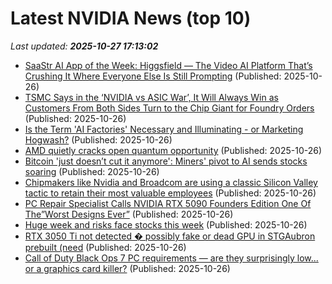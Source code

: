 # Latest NVIDIA News (top 10)
_Last updated: **2025-10-27 17:13:02**_

- [SaaStr AI App of the Week: Higgsfield — The Video AI Platform That’s Crushing It Where Everyone Else Is Still Prompting](https://www.saastr.com/saastr-ai-app-of-the-week-higgsfield-the-video-ai-platform-thats-crushing-it-where-everyone-else-is-still-prompting/) (Published: 2025-10-26)
- [TSMC Says in the ‘NVIDIA vs ASIC War’, It Will Always Win as Customers From Both Sides Turn to the Chip Giant for Foundry Orders](https://wccftech.com/tsmc-says-in-the-nvidia-vs-asic-war-it-will-always-win/) (Published: 2025-10-26)
- [Is the Term 'AI Factories' Necessary and Illuminating - or Marketing Hogwash?](https://slashdot.org/story/25/10/25/0612233/is-the-term-ai-factories-necessary-and-illuminating---or-marketing-hogwash) (Published: 2025-10-26)
- [AMD quietly cracks open quantum opportunity](https://www.thestreet.com/technology/amd-quietly-cracks-open-quantum-opportunity) (Published: 2025-10-26)
- [Bitcoin 'just doesn’t cut it anymore': Miners' pivot to AI sends stocks soaring](https://finance.yahoo.com/news/bitcoin-just-doesnt-cut-it-anymore-miners-pivot-to-ai-sends-stocks-soaring-150018229.html) (Published: 2025-10-26)
- [Chipmakers like Nvidia and Broadcom are using a classic Silicon Valley tactic to retain their most valuable employees](https://biztoc.com/x/9357749d9375763e) (Published: 2025-10-26)
- [PC Repair Specialist Calls NVIDIA RTX 5090 Founders Edition One Of The”Worst Designs Ever”](https://wccftech.com/northridgefix-calls-rtx-5090-fe-worst-design/) (Published: 2025-10-26)
- [Huge week and risks face stocks this week](https://www.thestreet.com/investing/huge-week-and-risks-face-stocks-this-week) (Published: 2025-10-26)
- [RTX 3050 Ti not detected � possibly fake or dead GPU in STGAubron prebuilt (need](https://www.bleepingcomputer.com/forums/t/811538/rtx-3050-ti-not-detected-possibly-fake-or-dead-gpu-in-stgaubron-prebuilt-need/) (Published: 2025-10-26)
- [Call of Duty Black Ops 7 PC requirements — are they surprisingly low... or a graphics card killer?](https://www.windowscentral.com/gaming/call-of-duty-black-ops-7-pc-requirements) (Published: 2025-10-26)
